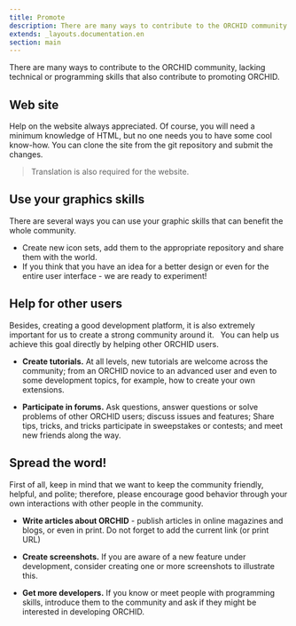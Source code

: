 ```yaml
---
title: Promote
description: There are many ways to contribute to the ORCHID community
extends: _layouts.documentation.en
section: main
---
```


There are many ways to contribute to the ORCHID community,
lacking technical or programming skills that also contribute to promoting ORCHID.

## Web site

Help on the website always appreciated.
Of course, you will need a minimum knowledge of HTML, but no one needs you to have some cool know-how.
You can clone the site from the git repository and submit the changes.


> Translation is also required for the website.

## Use your graphics skills

There are several ways you can use your graphic skills that can benefit the whole community.

- Create new icon sets, add them to the appropriate repository and share them with the world.
- If you think that you have an idea for a better design or even for the entire user interface - we are ready to experiment!

## Help for other users

Besides, creating a good development platform, it is also extremely important for us to create a strong community around it.
  You can help us achieve this goal directly by helping other ORCHID users.

- **Create tutorials.** At all levels, new tutorials are welcome across the community;
   from an ORCHID novice to an advanced user and even to some development topics,
   for example, how to create your own extensions.
  
- **Participate in forums.** Ask questions, answer questions or solve problems of other ORCHID users;
  discuss issues and features; Share tips, tricks, and tricks 
  participate in sweepstakes or contests; and meet new friends along the way.
  
  
## Spread the word!
  
First of all, keep in mind that we want to keep the community friendly, helpful, and polite; 
therefore, please encourage good behavior through your own interactions with other people in the community.

- **Write articles about ORCHID** - publish articles in online magazines and blogs, or even in print.
Do not forget to add the current link (or print URL)
  
- **Create screenshots.** If you are aware of a new feature under development, consider creating one or more screenshots to illustrate this.

- **Get more developers.** If you know or meet people with programming skills, introduce them to the community and ask if they might be interested in developing ORCHID.
